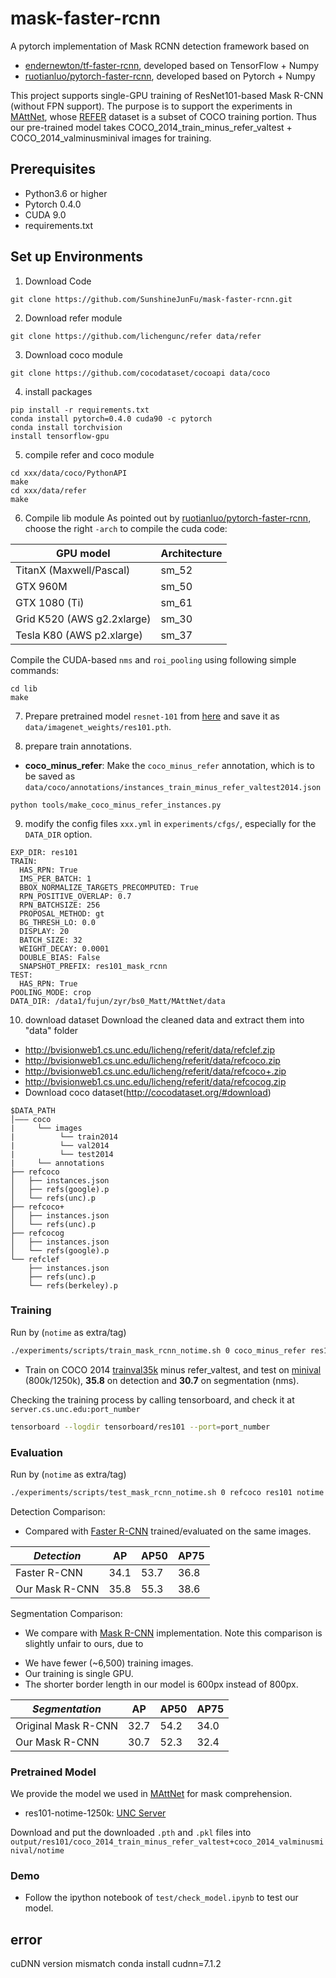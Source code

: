 # mask-faster-rcnn
A pytorch implementation of Mask RCNN detection framework based on 
* [endernewton/tf-faster-rcnn](https://github.com/endernewton/tf-faster-rcnn), developed based on TensorFlow + Numpy
* [ruotianluo/pytorch-faster-rcnn](https://github.com/ruotianluo/pytorch-faster-rcnn), developed based on Pytorch + Numpy

This project supports single-GPU training of ResNet101-based Mask R-CNN (without FPN support). 
The purpose is to support the experiments in [MAttNet](https://github.com/lichengunc/MAttNet), whose [REFER](https://github.com/lichengunc/refer) dataset is a subset of COCO training portion.
Thus our pre-trained model takes COCO_2014_train_minus_refer_valtest + COCO_2014_valminusminival images for training.

## Prerequisites
+ Python3.6 or higher
+ Pytorch 0.4.0 
+ CUDA 9.0  
+ requirements.txt

## Set up Environments
1. Download Code 
```shell
git clone https://github.com/SunshineJunFu/mask-faster-rcnn.git
```
2. Download refer module
```shell
git clone https://github.com/lichengunc/refer data/refer
```
3. Download coco module 
```shell
git clone https://github.com/cocodataset/cocoapi data/coco
```
4. install packages 
```shell
pip install -r requirements.txt
conda install pytorch=0.4.0 cuda90 -c pytorch
conda install torchvision
install tensorflow-gpu 
```
5. compile refer and coco module 
```shell
cd xxx/data/coco/PythonAPI
make 
cd xxx/data/refer
make
```
6. Compile lib module 
As pointed out by [ruotianluo/pytorch-faster-rcnn](https://github.com/ruotianluo/pytorch-faster-rcnn), choose the right `-arch` to compile the cuda code:

  | GPU model  | Architecture |
  | ------------- | ------------- |
  | TitanX (Maxwell/Pascal) | sm_52 |
  | GTX 960M | sm_50 |
  | GTX 1080 (Ti) | sm_61 |
  | Grid K520 (AWS g2.2xlarge) | sm_30 |
  | Tesla K80 (AWS p2.xlarge) | sm_37 |

Compile the CUDA-based `nms` and `roi_pooling` using following simple commands:
```shell
cd lib
make
```
7. Prepare pretrained model `resnet-101` from [here](https://download.pytorch.org/models/resnet101-5d3b4d8f.pth) and save it as `data/imagenet_weights/res101.pth`.

8. prepare train annotations.
* **coco_minus_refer**: Make the `coco_minus_refer` annotation, which is to be saved as `data/coco/annotations/instances_train_minus_refer_valtest2014.json`
```shell
python tools/make_coco_minus_refer_instances.py
```
9. modify the config files `xxx.yml` in `experiments/cfgs/`, especially for the `DATA_DIR` option.
```
EXP_DIR: res101
TRAIN:
  HAS_RPN: True
  IMS_PER_BATCH: 1
  BBOX_NORMALIZE_TARGETS_PRECOMPUTED: True
  RPN_POSITIVE_OVERLAP: 0.7
  RPN_BATCHSIZE: 256
  PROPOSAL_METHOD: gt
  BG_THRESH_LO: 0.0
  DISPLAY: 20
  BATCH_SIZE: 32
  WEIGHT_DECAY: 0.0001
  DOUBLE_BIAS: False
  SNAPSHOT_PREFIX: res101_mask_rcnn
TEST:
  HAS_RPN: True
POOLING_MODE: crop
DATA_DIR: /data1/fujun/zyr/bs0_Matt/MAttNet/data
```

10. download dataset 
Download the cleaned data and extract them into "data" folder
- http://bvisionweb1.cs.unc.edu/licheng/referit/data/refclef.zip
- http://bvisionweb1.cs.unc.edu/licheng/referit/data/refcoco.zip
- http://bvisionweb1.cs.unc.edu/licheng/referit/data/refcoco+.zip 
- http://bvisionweb1.cs.unc.edu/licheng/referit/data/refcocog.zip 
- Download coco dataset(http://cocodataset.org/#download)
```
$DATA_PATH
│——— coco       
|     └── images
|          └── train2014
|          └── val2014
|          └── test2014
|     └── annotations
├── refcoco
│   ├── instances.json
│   ├── refs(google).p
│   └── refs(unc).p
├── refcoco+
│   ├── instances.json
│   └── refs(unc).p
├── refcocog
│   ├── instances.json
│   └── refs(google).p
└── refclef
   	├── instances.json
  	├── refs(unc).p
	└── refs(berkeley).p
```


### Training 
Run by (`notime` as extra/tag)
```bash
./experiments/scripts/train_mask_rcnn_notime.sh 0 coco_minus_refer res101 notime
```
- Train on COCO 2014 [trainval35k](https://github.com/rbgirshick/py-faster-rcnn/tree/master/models) minus refer_valtest, and test on [minival](https://github.com/rbgirshick/py-faster-rcnn/tree/master/models) (800k/1250k), **35.8** on detection and **30.7** on segmentation (nms).

Checking the training process by calling tensorboard, and check it at `server.cs.unc.edu:port_number`
```bash
tensorboard --logdir tensorboard/res101 --port=port_number
```


### Evaluation
Run by (`notime` as extra/tag)
```bash
./experiments/scripts/test_mask_rcnn_notime.sh 0 refcoco res101 notime
```

Detection Comparison:
- Compared with [Faster R-CNN](https://github.com/ruotianluo/pytorch-faster-rcnn) trained/evaluated on the same images.

| *Detection*|     AP     |    AP50        |    AP75  |
|----------|------------|----------------|----------------|
| Faster R-CNN   |  34.1      |    53.7        |    36.8        |
| Our Mask R-CNN   |  35.8      |    55.3        |    38.6        |


Segmentation Comparison:
- We compare with [Mask R-CNN](https://arxiv.org/abs/1703.06870) implementation. Note this comparison is slightly unfair to ours, due to
* We have fewer (~6,500) training images.
* Our training is single GPU.
* The shorter border length in our model is 600px instead of 800px.

| *Segmentation* |     AP     |    AP50    |    AP75  |
|----------|------------|------------|------------|
| Original Mask R-CNN   |  32.7      |    54.2    |    34.0    |
| Our Mask R-CNN     |  30.7      |    52.3    |    32.4    |

### Pretrained Model
We provide the model we used in [MAttNet](https://github.com/lichengunc/MAttNet) for mask comprehension.
* res101-notime-1250k: [UNC Server](http://bvision.cs.unc.edu/licheng/MattNet/pytorch_mask_rcnn/res101_mask_rcnn_iter_1250k.zip)

Download and put the downloaded `.pth` and `.pkl` files into `output/res101/coco_2014_train_minus_refer_valtest+coco_2014_valminusminival/notime` 

### Demo
- Follow the ipython notebook of `test/check_model.ipynb` to test our model.


## error 
cuDNN version mismatch
conda install cudnn=7.1.2

